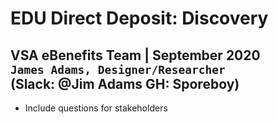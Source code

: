 # EDU Direct Deposit: Discovery

**VSA eBenefits Team | September 2020**  
`James Adams, Designer/Researcher`   
(Slack: @Jim Adams GH: Sporeboy)  
------------  
- Include questions for stakeholders  
